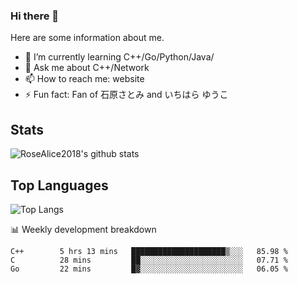 ### Hi there 👋


<!-- **RoseAlice2018/RoseAlice2018** is a ✨ _special_ ✨ repository because its `README.md` (this file) appears on your GitHub profile. -->

Here are some information about me.

- 🌱 I’m currently learning C++/Go/Python/Java/
- 💬 Ask me about C++/Network
- 📫 How to reach me: website
- ⚡ Fun fact: Fan of 石原さとみ and いちはら ゆうこ


## Stats
![RoseAlice2018's github stats](https://github-readme-stats.vercel.app/api?username=RoseAlice2018&theme=tokyonight)

## Top Languages
![Top Langs](https://github-readme-stats.vercel.app/api/top-langs/?username=RoseAlice2018&layout=compact&theme=tokyonight)

📊 Weekly development breakdown
<!--START_SECTION:waka-->
```text
C++        5 hrs 13 mins   █████████████████████▒░░░   85.98 % 
C          28 mins         ██░░░░░░░░░░░░░░░░░░░░░░░   07.71 % 
Go         22 mins         █▓░░░░░░░░░░░░░░░░░░░░░░░   06.05 % 
```
<!--END_SECTION:waka-->
